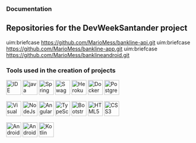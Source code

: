 ### Documentation 
##  Repositories for the DevWeekSantander project 
uim:briefcase https://github.com/MarioMess/bankline-api.git
uim:briefcase https://github.com/MarioMess/bankline-app.git
uim:briefcase https://github.com/MarioMess/banklineandroid.git

<h3>Tools used in the creation of projects</h3>

<p align="left">

<img src="https://www.vectorlogo.zone/logos/eclipse/eclipse-ar21.svg?size=128&color=currentColor" alt="IDE Eclipse" width="40" height="40"/>

<img src="https://www.vectorlogo.zone/logos/java/java-ar21.svg?size=128&color=currentColor" alt="java" width="40" height="40"/>

<img src="https://www.vectorlogo.zone/logos/springio/springio-ar21.svg?size=128&color=currentColor" alt="Spring Boot" width="40" height="40"/>

<img src="https://github.com/get-icon/geticon/blob/master/icons/swagger.svg?size=128&color=currentColor" alt="Swagger" width="40" height="40"/>

<img src="https://www.vectorlogo.zone/logos/heroku/heroku-ar21.svg?size=128&color=currentColor" alt="Heroku" width="40" height="40"/>

<img src="https://www.vectorlogo.zone/logos/docker/docker-ar21.svg?size=128&color=currentColor" alt="Docker" width="40" height="40"/>

<img src="https://www.vectorlogo.zone/logos/postgresql/postgresql-ar21.svg?size=128&color=currentColor" alt="PostgresSQL" width="40" height="40"/>

</p>

<p align="left">

<img src="https://www.vectorlogo.zone/logos/visualstudio_code/visualstudio_code-ar21.svg?size=128&color=currentColor" alt="Visual Studio Code" width="40" height="40"/>

<img src="https://www.vectorlogo.zone/logos/nodejs/nodejs-ar21.svg?size=128&color=currentColor" alt="NodeJs" width="40" height="40"/>

<img src="https://www.vectorlogo.zone/logos/angular/angular-ar21.svg?size=128&color=currentColor" alt="Angular13" width="40" height="40"/>

<img src="https://www.vectorlogo.zone/logos/typescriptlang/typescriptlang-ar21.svg?size=128&color=currentColor" alt="TypeScript" width="40" height="40"/>

<img src="https://www.vectorlogo.zone/logos/getbootstrap/getbootstrap-ar21.svg?size=128&color=currentColor" alt="Bootstrap" width="40" height="40"/>

<img src="https://www.vectorlogo.zone/logos/w3_html5/w3_html5-ar21.svg?size=128&color=currentColor" alt="HTML5" width="40" height="40"/>

<img src="https://www.vectorlogo.zone/logos/w3_css/w3_css-ar21.svg?size=128&color=currentColor" alt="CSS3" width="40" height="40"/>

</p>

<p align="left">

<img src="https://upload.vectorlogo.zone/logos/android_studio/images/bc43bbac-e239-4ae9-829a-9809e57a8bc0.html?size=128&color=currentColor" alt="Android Studio" width="40" height="40"/>

<img src="https://www.vectorlogo.zone/logos/android/android-ar21.svg?size=128&color=currentColor" alt="Android" width="40" height="40"/>

<img src="https://www.vectorlogo.zone/logos/kotlinlang/kotlinlang-ar21.svg?size=128&color=currentColor" alt="Kotlin" width="40" height="40"/>

</p>